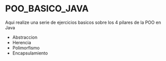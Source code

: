 # POO_BASICO_JAVA
Aqui realize una serie de ejercicios basicos sobre los 4 pilares de la POO en Java
* Abstraccion
* Herencia
* Polimorfismo
* Encapsulamiento
